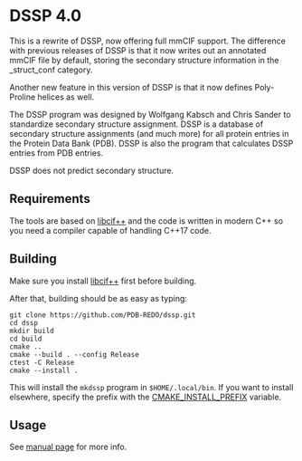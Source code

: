 DSSP 4.0
========

This is a rewrite of DSSP, now offering full mmCIF support. The difference
with previous releases of DSSP is that it now writes out an annotated mmCIF
file by default, storing the secondary structure information in the 
_struct_conf category.

Another new feature in this version of DSSP is that it now defines
Poly-Proline helices as well.

The DSSP program was designed by Wolfgang Kabsch and Chris Sander to
standardize secondary structure assignment. DSSP is a database of secondary
structure assignments (and much more) for all protein entries in the Protein
Data Bank (PDB). DSSP is also the program that calculates DSSP entries from
PDB entries.

DSSP does not predict secondary structure.

Requirements
------------

The tools are based on [libcif++](https://github.com/PDB-REDO/libcifpp)
and the code is written in modern C++ so you need a compiler capable
of handling C++17 code.

Building
--------

Make sure you install [libcif++](https://github.com/PDB-REDO/libcifpp) first before building.

After that, building should be as easy as typing:

```
git clone https://github.com/PDB-REDO/dssp.git
cd dssp
mkdir build
cd build
cmake ..
cmake --build . --config Release
ctest -C Release
cmake --install .
```

This will install the `mkdssp` program in `$HOME/.local/bin`. If you want to
install elsewhere, specify the prefix with the [CMAKE_INSTALL_PREFIX](https://cmake.org/cmake/help/v3.21/variable/CMAKE_INSTALL_PREFIX.html) variable.

Usage
-----

See [manual page](doc/mkdssp.pdf) for more info.
